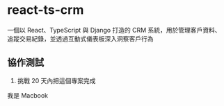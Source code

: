 # react-ts-crm
一個以 React、TypeScript 與 Django 打造的 CRM 系統，用於管理客戶資料、追蹤交易紀錄，並透過互動式儀表板深入洞察客戶行為


## 協作測試

1. 挑戰 20 天內把這個專案完成

我是 Macbook
